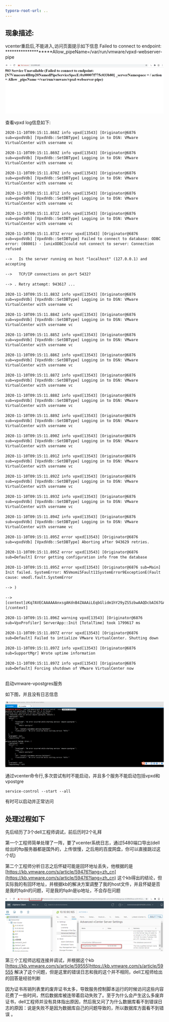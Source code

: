 ```yaml
---
typora-root-url: ..
---
```


## 现象描述:

vcenter重启后,不能进入,访问页面提示如下信息 Failed to connect to endpoint: ********************Allow_pipeName=/var/run/vmware/vpxd-webserver-pipe

![](/img/2020-11-20/1.png)

查看vpxd log信息如下:

```
2020-11-10T09:15:11.868Z info vpxd[13543] [Originator@6876 sub=vpxdVdb] [VpxdVdb::SetDBType] Logging in to DSN: VMware VirtualCenter with username vc

2020-11-10T09:15:11.869Z info vpxd[13543] [Originator@6876 sub=vpxdVdb] [VpxdVdb::SetDBType] Logging in to DSN: VMware VirtualCenter with username vc

2020-11-10T09:15:11.870Z info vpxd[13543] [Originator@6876 sub=vpxdVdb] [VpxdVdb::SetDBType] Logging in to DSN: VMware VirtualCenter with username vc

2020-11-10T09:15:11.871Z info vpxd[13543] [Originator@6876 sub=vpxdVdb] [VpxdVdb::SetDBType] Logging in to DSN: VMware VirtualCenter with username vc

2020-11-10T09:15:11.872Z info vpxd[13543] [Originator@6876 sub=vpxdVdb] [VpxdVdb::SetDBType] Logging in to DSN: VMware VirtualCenter with username vc

2020-11-10T09:15:11.873Z error vpxd[13543] [Originator@6876 sub=vpxdVdb] [VpxdVdb::SetDBType] Failed to connect to database: ODBC error: (08001) - [unixODBC]could not connect to server: Connection refused

-->   Is the server running on host "localhost" (127.0.0.1) and accepting

-->   TCP/IP connections on port 5432?

--> . Retry attempt: 943617 ...

2020-11-10T09:15:11.883Z info vpxd[13543] [Originator@6876 sub=vpxdVdb] [VpxdVdb::SetDBType] Logging in to DSN: VMware VirtualCenter with username vc

2020-11-10T09:15:11.884Z info vpxd[13543] [Originator@6876 sub=vpxdVdb] [VpxdVdb::SetDBType] Logging in to DSN: VMware VirtualCenter with username vc

2020-11-10T09:15:11.885Z info vpxd[13543] [Originator@6876 sub=vpxdVdb] [VpxdVdb::SetDBType] Logging in to DSN: VMware VirtualCenter with username vc

2020-11-10T09:15:11.886Z info vpxd[13543] [Originator@6876 sub=vpxdVdb] [VpxdVdb::SetDBType] Logging in to DSN: VMware VirtualCenter with username vc

2020-11-10T09:15:11.887Z info vpxd[13543] [Originator@6876 sub=vpxdVdb] [VpxdVdb::SetDBType] Logging in to DSN: VMware VirtualCenter with username vc

2020-11-10T09:15:11.888Z info vpxd[13543] [Originator@6876 sub=vpxdVdb] [VpxdVdb::SetDBType] Logging in to DSN: VMware VirtualCenter with username vc

2020-11-10T09:15:11.889Z info vpxd[13543] [Originator@6876 sub=vpxdVdb] [VpxdVdb::SetDBType] Logging in to DSN: VMware VirtualCenter with username vc

2020-11-10T09:15:11.890Z info vpxd[13543] [Originator@6876 sub=vpxdVdb] [VpxdVdb::SetDBType] Logging in to DSN: VMware VirtualCenter with username vc

2020-11-10T09:15:11.891Z info vpxd[13543] [Originator@6876 sub=vpxdVdb] [VpxdVdb::SetDBType] Logging in to DSN: VMware VirtualCenter with username vc

2020-11-10T09:15:11.892Z info vpxd[13543] [Originator@6876 sub=vpxdVdb] [VpxdVdb::SetDBType] Logging in to DSN: VMware VirtualCenter with username vc

2020-11-10T09:15:11.893Z info vpxd[13543] [Originator@6876 sub=vpxdVdb] [VpxdVdb::SetDBType] Logging in to DSN: VMware VirtualCenter with username vc

2020-11-10T09:15:11.894Z info vpxd[13543] [Originator@6876 sub=vpxdVdb] [VpxdVdb::SetDBType] Logging in to DSN: VMware VirtualCenter with username vc

2020-11-10T09:15:11.895Z error vpxd[13543] [Originator@6876 sub=vpxdVdb] [VpxdVdb::SetDBType] Aborting after 943629 retries.

2020-11-10T09:15:11.895Z error vpxd[13543] [Originator@6876 sub=Default] Error getting configuration info from the database

2020-11-10T09:15:11.895Z error vpxd[13543] [Originator@6876 sub=Main] Init failed. SystemError: N5Vmomi5Fault11SystemError9ExceptionE(Fault cause: vmodl.fault.SystemError

--> )

--> [context]zKq7AVECAAAAAAnxsgAKdnB4ZAAAiLEqbGlidm1hY29yZS5zbwAAQDcbAI67GAFeRlN2cHhkAAFZSFMBFHVTAXa8UwGJGlICcAUCbGliYy5zby42AAEVE1I=[/context]

2020-11-10T09:15:11.896Z warning vpxd[13543] [Originator@6876 sub=VpxProfiler] ServerApp::Init [TotalTime] took 1799617 ms

2020-11-10T09:15:11.897Z error vpxd[13543] [Originator@6876 sub=Default] Failed to intialize VMware VirtualCenter. Shutting down

2020-11-10T09:15:11.897Z info vpxd[13543] [Originator@6876 sub=SupportMgr] Wrote uptime information

2020-11-10T09:15:11.897Z info vpxd[13543] [Originator@6876 sub=Default] Forcing shutdown of VMware VirtualCenter now


```





 启动vmware-vpostgres服务  

如下图，并且没有日志信息  

![](/img/2020-11-20/2.png)

通过vcenter命令行,多次尝试有时不能启动，并且多个服务不能启动包括vpxd和vpostgre

``` code
service-control --start --all
```

有时可以启动并正常访问

## 处理过程如下

先后经历了3个dell工程师调试，前后历时2个礼拜  

第一个工程师简单处理了一阵，要了vcenter系统日志，通过5480端口导出(dell给出的ftp服务器都是国外的，上传很慢，之后用的百度网盘，你可以直接跳过这个坑)

第二个工程师分析日志之后怀疑可能是回环地址丢失，他根据的是[https://kb.vmware.com/s/article/59476?lang=zh_cn](https://kb.vmware.com/s/article/59476?lang=zh_cn) 这个kb得出的结论，但实际我的有回环地址，并根据kb的解决方案调整了我的host文件，并且怀疑是否是我的fqdn的问题，可是我的fqdn是ip地址，不会存在问题  

![](/img/2020-11-20/3.png)

第三个工程师远程连接并调试，并根据这个kb [https://kb.vmware.com/s/article/59555]https://kb.vmware.com/s/article/59555  解决了这个问题，但是这里的错误日志和我的这个并不相同，dell工程师给出的回答是经验判断    

因为证书吊销列表里的废弃证书太多，导致服务控制脚本运行的时候访问这些内容花费了一些时间，然后数据库被连带着启动失败了。至于为什么会产生这么多废弃证书，dell工程师并没有具体指出原因，然后我又问了为什么数据库看不到错误日志的原因：说是失败不是因为数据库自己的问题导致的，所以数据库方面看不到错误 。  

